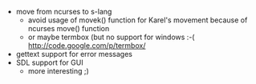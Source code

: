  - move from ncurses to s-lang
   - avoid usage of movek() function for Karel's movement because of ncurses move() function
   - or maybe termbox (but no support for windows :-( http://code.google.com/p/termbox/
 - gettext support for error messages
 - SDL support for GUI
   - more interesting ;)
